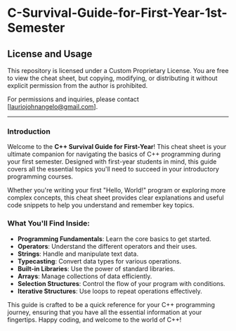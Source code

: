 # C-Survival-Guide-for-First-Year-1st-Semester

## License and Usage

This repository is licensed under a Custom Proprietary License. You are free to view the cheat sheet, but copying, modifying, or distributing it without explicit permission from the author is prohibited.

For permissions and inquiries, please contact [lauriojohnangelo@gmail.com].

---

### Introduction

Welcome to the **C++ Survival Guide for First-Year**! This cheat sheet is your ultimate companion for navigating the basics of C++ programming during your first semester. Designed with first-year students in mind, this guide covers all the essential topics you'll need to succeed in your introductory programming courses.

Whether you're writing your first "Hello, World!" program or exploring more complex concepts, this cheat sheet provides clear explanations and useful code snippets to help you understand and remember key topics.

### What You'll Find Inside:
- **Programming Fundamentals**: Learn the core basics to get started.
- **Operators**: Understand the different operators and their uses.
- **Strings**: Handle and manipulate text data.
- **Typecasting**: Convert data types for various operations.
- **Built-in Libraries**: Use the power of standard libraries.
- **Arrays**: Manage collections of data efficiently.
- **Selection Structures**: Control the flow of your program with conditions.
- **Iterative Structures**: Use loops to repeat operations effectively.

This guide is crafted to be a quick reference for your C++ programming journey, ensuring that you have all the essential information at your fingertips. Happy coding, and welcome to the world of C++!


